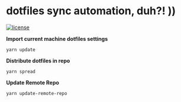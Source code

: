 # dotfiles sync automation, duh?! ))
[![license](https://img.shields.io/github/license/DAVFoundation/captain-n3m0.svg?style=flat-square)](LICENSE)

__Import current machine dotfiles settings__
```
yarn update
```

__Distribute dotfiles in repo__
```
yarn spread
```

__Update Remote Repo__
```
yarn update-remote-repo
```

